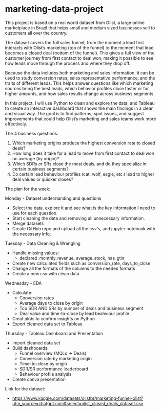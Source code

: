 # marketing-data-project

This project is based on a real world dataset from Olist, a large online marketplace in Brazil that helps small and medium sized businesses sell to customers all over the country.

The dataset covers the full sales funnel, from the moment a lead first interacts with Olist’s marketing (top of the funnel) to the moment that lead becomes a closed deal (bottom of the funnel). This gives a full view of the customer journey from first contact to deal won, making it possible to see how leads move through the process and where they drop off.

Because the data includes both marketing and sales information, it can be used to study conversion rates, sales representative performance, and the traits of different leads. This helps answer questions like which marketing sources bring the best leads, which behavior profiles close faster or for higher amounts, and how sales results change across business segments.

In this project, I will use Python to clean and explore the data, and Tableau to create an interactive dashboard that shows the main findings in a clear and visual way. The goal is to find patterns, spot issues, and suggest improvements that could help Olist’s marketing and sales teams work more effectively.

The 4 business questions:
  1. Which marketing origins produce the highest conversion rate to closed deals?
  2. How long does it take for a lead to move from first contact to deal won on average (by origin)?
  3. Which SDRs or SRs close the most deals, and do they specialize in certain business segments?
  4. Do certain lead behaviour profiles (cat, wolf, eagle, etc.) lead to higher deal values or quicker closes?

The plan for the week:

Monday - Dataset understanding and questions
  - Select the data, explore it and see what is the key information I need to use for each question.
  - Start cleaning the data and removing all unnecessary information.
  - Merge datasets
  - Create GitHub repo and upload all the csv's, and jupyter notebook with the necessary info.

Tuesday - Data Cleaning & Wrangling
  - Handle missing values:
      - declared_monthly_revenue, average_stock, has_gtin
  - Create new calculated fields such as conversion_rate, days_to_close
  - Change all the formats of the columns to the needed formats
  - Create a new csv with clean data

Wednesday - EDA
  - Calculate:
      - Conversion rates
      - Average days to close by origin
      - Top SDR AND SRs by number of deals and business segment
      - Deal value and time-to-close by lead beahviour profile
  - Creat plots to confirm insights on Python
  - Export cleaned data set to Tableau

Thursday - Tableau Dashboard and Presentation
  - Import cleaned data set
  - Build dashboards:
      - Funnel overview (MQLs → Deals)
      - Conversion rate by marketing origin
      - Time-to-close by origin
      - SDR/SR performance leaderboard
      - Behaviour profile analysis
  - Create canva presentation

Link for the dataset:
- https://www.kaggle.com/datasets/olistbr/marketing-funnel-olist?utm_source=chatgpt.com&select=olist_closed_deals_dataset.csv
